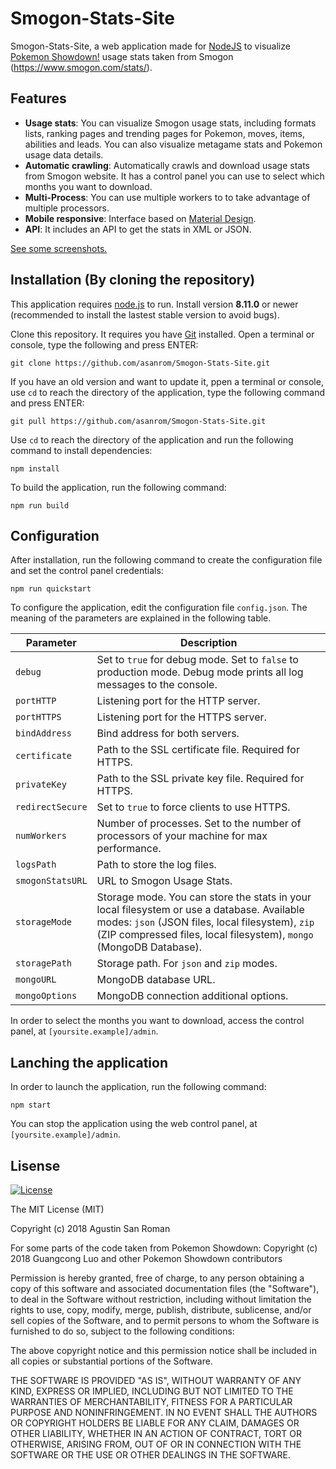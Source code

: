 Smogon-Stats-Site
====================

Smogon-Stats-Site, a web application made for <a href="https://nodejs.org/" target="_blank">NodeJS</a> to visualize <a href="https://pokemonshowdown.com/" target="_blank">Pokemon Showdown!</a> usage stats taken from Smogon (<a href="https://www.smogon.com/stats/" target="_blank">https://www.smogon.com/stats/</a>).

Features
------------

 - **Usage stats**: You can visualize Smogon usage stats, including formats lists, ranking pages and trending pages for Pokemon, moves, items, abilities and leads. You can also visualize metagame stats and Pokemon usage data details.
 - **Automatic crawling**: Automatically crawls and download usage stats from Smogon website. It has a control panel you can use to select which months you want to download.
 - **Multi-Process**: You can use multiple workers to to take advantage of multiple processors.
 - **Mobile responsive**: Interface based on <a href="https://material.io/design/" target="_blank">Material Design</a>. 
 - **API**: It includes an API to get the stats in XML or JSON.

<a href="https://imgur.com/a/yVqasyY" target="_blank">See some screenshots.</a>

Installation (By cloning the repository)
------------

This application requires [node.js](http://nodejs.org/) to run. Install version **8.11.0** or newer (recommended to install the lastest stable version to avoid bugs).

Clone this repository. It requires you have [Git](https://git-scm.com/) installed. Open a terminal or console, type the following and press ENTER:
```
git clone https://github.com/asanrom/Smogon-Stats-Site.git
```

If you have an old version and want to update it, ppen a terminal or console, use `cd` to reach the directory of the application, type the following command and press ENTER:
```
git pull https://github.com/asanrom/Smogon-Stats-Site.git
```

Use `cd` to reach the directory of the application and run the following command to install dependencies:
```
npm install
```

To build the application, run the following command:
```
npm run build
```

Configuration
------------

After installation, run the following command to create the configuration file and set the control panel credentials:
```
npm run quickstart
```

To configure the application, edit the configuration file ``config.json``. The meaning of the parameters are explained in the following table.

Parameter | Description
--- | ---
`debug` | Set to `true` for debug mode. Set to `false` to production mode. Debug mode prints all log messages to the console.
`portHTTP` | Listening port for the HTTP server.
`portHTTPS` | Listening port for the HTTPS server.
`bindAddress` | Bind address for both servers.
`certificate` | Path to the SSL certificate file. Required for HTTPS.
`privateKey` | Path to the SSL private key file. Required for HTTPS.
`redirectSecure` | Set to `true` to force clients to use HTTPS.
`numWorkers` | Number of processes. Set to the number of processors of your machine for max performance.
`logsPath` | Path to store the log files.
`smogonStatsURL` |  URL to Smogon Usage Stats.
`storageMode` | Storage mode. You can store the stats in your local filesystem or use a database. Available modes: `json` (JSON files, local filesystem), `zip` (ZIP compressed files, local filesystem), `mongo` (MongoDB Database).
`storagePath` | Storage path. For `json` and `zip` modes.
`mongoURL` | MongoDB database URL.
`mongoOptions` | MongoDB connection additional options.

In order to select the months you want to download, access the control panel, at ``[yoursite.example]/admin``.

Lanching the application
------------

In order to launch the application, run the following command:
```
npm start
```

You can stop the application using the web control panel, at ``[yoursite.example]/admin``.

Lisense
------------

[![License](https://img.shields.io/badge/license-MIT-blue.svg?style=flat)](http://opensource.org/licenses/MIT)

The MIT License (MIT)

Copyright (c) 2018 Agustin San Roman

For some parts of the code taken from Pokemon Showdown:
Copyright (c) 2018 Guangcong Luo and other Pokemon Showdown contributors

Permission is hereby granted, free of charge, to any person obtaining a copy of
this software and associated documentation files (the "Software"), to deal in
the Software without restriction, including without limitation the rights to
use, copy, modify, merge, publish, distribute, sublicense, and/or sell copies of
the Software, and to permit persons to whom the Software is furnished to do so,
subject to the following conditions:

The above copyright notice and this permission notice shall be included in all
copies or substantial portions of the Software.

THE SOFTWARE IS PROVIDED "AS IS", WITHOUT WARRANTY OF ANY KIND, EXPRESS OR
IMPLIED, INCLUDING BUT NOT LIMITED TO THE WARRANTIES OF MERCHANTABILITY, FITNESS
FOR A PARTICULAR PURPOSE AND NONINFRINGEMENT. IN NO EVENT SHALL THE AUTHORS OR
COPYRIGHT HOLDERS BE LIABLE FOR ANY CLAIM, DAMAGES OR OTHER LIABILITY, WHETHER
IN AN ACTION OF CONTRACT, TORT OR OTHERWISE, ARISING FROM, OUT OF OR IN
CONNECTION WITH THE SOFTWARE OR THE USE OR OTHER DEALINGS IN THE SOFTWARE.
